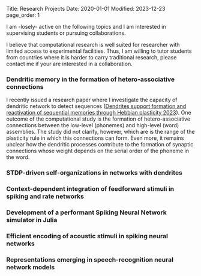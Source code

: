 Title: Research Projects 
Date: 2020-01-01
Modified: 2023-12-23
page_order: 1

I am -losely- active on the following topics and I am interested in supervising students or pursuing collaborations. 

I believe that computational research is well suited for researcher with limited access to experimental facilities. Thus, I am willing to tutor students from countries where it is harder to carry traditional research, please contact me if your are interested in a collaboration.

### Dendritic memory in the formation of hetero-associative connections
I recently issued a research paper where I investigate the capacity of dendritic network to detect sequences ([Dendrites support formation and reactivation of sequential memories through Hebbian plasticity 2023](https://www.biorxiv.org/content/10.1101/2023.09.26.559322v2.full.pdf+html)). One outcome of the computational study is the formation of hetero-associative connections between the low-level (phonemes) and high-level (word) assemblies. The study did not clarify, however, which are is the range of the plasticity rule in which this connections can form. Even more, it remains unclear how the dendritic processes contribute to the formation of synaptic connections whose weight depends on the serial order of the phoneme in the word. 

### STDP-driven self-organizations in networks with dendrites 
<!-- The dendritic network investigated tends to self-organize in   -->
<!-- % Seminal work investigated the spontaneous activity of networks with balanced excitatory and inhibitory neurons~\citep{vreeswijkChaoticBalancedState1998,brunelDynamicsSparselyConnected2000} revealing the presence of a regime of low firing rate and low synchrony when the connections are sufficiently diluted.  -->



### Context-dependent integration of feedforward stimuli in spiking and rate networks

### Development of a performant Spiking Neural Network simulator in Julia

### Efficient encoding of acoustic stimuli in spiking neural networks

### Representations emerging in speech-recognition neural network models


